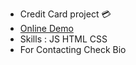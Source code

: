 <ul>
  <li>Credit Card project 💳</li>
  <li><a href='https://shayanj121.github.io/credit-card/' >Online Demo</a>
  </li>
  <li>Skills : JS HTML CSS</li>
  <li>For Contacting Check Bio</li>
</ul>
